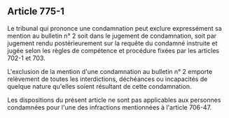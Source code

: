Article 775-1
----
Le tribunal qui prononce une condamnation peut exclure expressément sa mention
au bulletin n° 2 soit dans le jugement de condamnation, soit par jugement rendu
postérieurement sur la requête du condamné instruite et jugée selon les règles
de compétence et procédure fixées par les articles 702-1 et 703.

L'exclusion de la mention d'une condamnation au bulletin n° 2 emporte relèvement
de toutes les interdictions, déchéances ou incapacités de quelque nature
qu'elles soient résultant de cette condamnation.

Les dispositions du présent article ne sont pas applicables aux personnes
condamnées pour l'une des infractions mentionnées à l'article 706-47.
